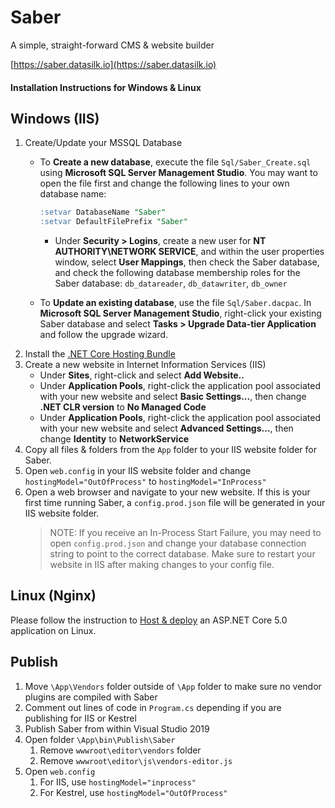 # Saber
A simple, straight-forward CMS & website builder

[https://saber.datasilk.io](https://saber.datasilk.io)

#### Installation Instructions for Windows & Linux

## Windows (IIS)
1. Create/Update your MSSQL Database
    * To **Create a new database**, execute the file `Sql/Saber_Create.sql` using **Microsoft SQL Server Management Studio**. You may want to open the file first and change the following lines to your own database name:
        ``` sql
        :setvar DatabaseName "Saber"
        :setvar DefaultFilePrefix "Saber"
        ```
        * Under **Security > Logins**, create a new user for **NT AUTHORITY\NETWORK SERVICE**, and within the user properties window, select **User Mappings**, then check the Saber database, and check the following database membership roles for the Saber database: `db_datareader`, `db_datawriter`, `db_owner`

    * To **Update an existing database**, use the file `Sql/Saber.dacpac`. In **Microsoft SQL Server Management Studio**, right-click your existing Saber database and select **Tasks > Upgrade Data-tier Application** and follow the upgrade wizard.
2. Install the [.NET Core Hosting Bundle](https://docs.microsoft.com/en-us/aspnet/core/host-and-deploy/iis/?view=aspnetcore-3.1#install-the-net-core-hosting-bundle)
3. Create a new website in Internet Information Services (IIS)
    * Under **Sites**, right-click and select **Add Website..**
    * Under **Application Pools**, right-click the application pool associated with your new website and select **Basic Settings...**, then change **.NET CLR version** to **No Managed Code**
    * Under **Application Pools**, right-click the application pool associated with your new website and select **Advanced Settings...**, then change **Identity** to **NetworkService**
4. Copy all files & folders from the `App` folder to your IIS website folder for Saber.
5. Open `web.config` in your IIS website folder and change `hostingModel="OutOfProcess"` to `hostingModel="InProcess"`
6. Open a web browser and navigate to your new website. If this is your first time running Saber, a `config.prod.json` file will be generated in your IIS website folder.
    > NOTE: If you receive an In-Process Start Failure, you may need to open `config.prod.json` and change your database connection string to point to the correct database. Make sure to restart your website in IIS after making changes to your config file.

## Linux (Nginx)
Please follow the instruction to [Host & deploy](https://docs.microsoft.com/en-us/aspnet/core/host-and-deploy/linux-nginx?view=aspnetcore-5.0) an ASP.NET Core 5.0 application on Linux.

## Publish
1. Move `\App\Vendors` folder outside of `\App` folder to make sure no vendor plugins are compiled with Saber
2. Comment out lines of code in `Program.cs` depending if you are publishing for IIS or Kestrel
3. Publish Saber from within Visual Studio 2019
4. Open folder `\App\bin\Publish\Saber`
   1. Remove `wwwroot\editor\vendors` folder
   2. Remove `wwwroot\editor\js\vendors-editor.js`
 5. Open `web.config`
    1. For IIS, use `hostingModel="inprocess"`
    2. For Kestrel, use `hostingModel="OutOfProcess"`